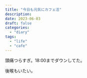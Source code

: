 ```yaml
---
title: "今日も元気にカフェ活"
description:
date: 2023-06-03
draft: false
categories:
  - "diary"
tags:
  - "life"
  - "cafe"
---
```


頭痛つらすぎ。18:00までダウンしてた。

後喉もいたい。
